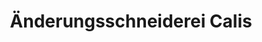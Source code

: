 ---
title: "Änderungsschneiderei Calis"
url: /koenigsbronn/aenderungsschneiderei-calis/
shop: Allgemein
---